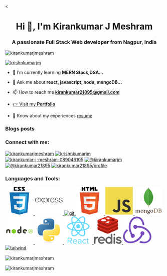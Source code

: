 <!-- - 👋 Hi, I’m Kirankumar J Meshram
- 👀 I’m interested in ... Software Devlopment
- 🌱 I’m currently learning ....MERN Stack, reactJS, Javascript,DSA...
- 💞️ I’m looking to collaborate on ... web devlopment projects...
- 👉 Visit my **[Portfolio](https://kirankumar-portfolio.netlify.app/)**
- 📫 How to reach me ... mail me at meshramkirankumarj@gmail.com
<h3 align="left"> <img src="https://komarev.com/ghpvc/?username=kirankumarjmeshram&label=Profile%20views&color=0e75b6&style=flat" alt="kiranumar j meshram" /> </h3>

## 🛠 Interests/Skills

 </br>
 
<div align='center'>
  
  ![HTML](https://img.shields.io/badge/html5%20-%23E34F26.svg?&style=for-the-badge&logo=html5&logoColor=white)&nbsp;
  ![CSS](https://img.shields.io/badge/css3%20-%231572B6.svg?&style=for-the-badge&logo=css3&logoColor=white)&nbsp;
  ![JavaScript](https://img.shields.io/badge/javascript%20-%23323330.svg?&style=for-the-badge&logo=javascript&logoColor=%23F7DF1E)&nbsp;
  ![React](https://img.shields.io/badge/react%20-%2320232a.svg?&style=for-the-badge&logo=react&logoColor=%2361DAFB)&nbsp;
  ![Redux](https://img.shields.io/badge/redux-%23593d88.svg?&style=for-the-badge&logo=redux&logoColor=white)&nbsp;
  ![Node.js](https://img.shields.io/badge/node.js%20-%2343853D.svg?&style=for-the-badge&logo=node.js&logoColor=white)&nbsp;
  ![MongoDB](https://img.shields.io/badge/MongoDB-%234ea94b.svg?&style=for-the-badge&logo=mongodb&logoColor=white)&nbsp;
  ![Tailwind](https://img.shields.io/badge/Tailwind_CSS-38B2AC?style=for-the-badge&logo=tailwind-css&logoColor=white)&nbsp;
  
</div> 
</br>

## :construction_worker: Stats So Far 
</br>
<p align='center'>
  <a href="#"><img src="https://github-readme-stats.vercel.app/api?username=kirankumarjmeshram&show_icons=true&count_private=true&theme=radical%22%20width=%22500%22"></a>
</p>
</br> -->

<<h1 align="center">Hi 👋, I'm Kirankumar J Meshram</h1>
<h3 align="center">A passionate Full Stack Web developer from Nagpur, India</h3>

<p align="left"> <img src="https://komarev.com/ghpvc/?username=kirankumarjmeshram&label=Profile%20views&color=0e75b6&style=flat" alt="kirankumarjmeshram" /> </p>

<p align="left"> <a href="https://twitter.com/krishnkumarjm" target="blank"><img src="https://img.shields.io/twitter/follow/krishnkumarjm?logo=twitter&style=for-the-badge" alt="krishnkumarjm" /></a> </p>

- 🌱 I’m currently learning **MERN Stack,DSA...**

- 💬 Ask me about **react, javascript, node, mongoDB...**

- 📫 How to reach me **kirankumar21895@gmail.com**

- <a href="https://kirankumar-portfolio.netlify.app/" target="blank"> 👉 Visit my <b>Portfolio</b></a>

<!-- - 👉 Visit my **[Portfolio](https://kirankumar-portfolio.netlify.app/)** -->

- 📄 Know about my experiences [resume](https://drive.google.com/file/d/1k3LhFPfQ8wFATzK02OwGy8VkX9M0vimr/view?usp=sharing)

### Blogs posts
<!-- BLOG-POST-LIST:START -->
<!-- BLOG-POST-LIST:END -->

<h3 align="left">Connect with me:</h3>
<p align="left">
<a href="https://codepen.io/kirankumarjmeshram" target="blank"><img align="center" src="https://raw.githubusercontent.com/rahuldkjain/github-profile-readme-generator/master/src/images/icons/Social/codepen.svg" alt="kirankumarjmeshram" height="30" width="40" /></a>
<a href="https://twitter.com/krishnkumarjm" target="blank"><img align="center" src="https://raw.githubusercontent.com/rahuldkjain/github-profile-readme-generator/master/src/images/icons/Social/twitter.svg" alt="krishnkumarjm" height="30" width="40" /></a>
<a href="https://linkedin.com/in/kirankumar-j-meshram-089046105" target="blank"><img align="center" src="https://raw.githubusercontent.com/rahuldkjain/github-profile-readme-generator/master/src/images/icons/Social/linked-in-alt.svg" alt="kirankumar-j-meshram-089046105" height="30" width="40" /></a>
<a href="https://hashnode.com/@kirankumarjm" target="blank"><img align="center" src="https://raw.githubusercontent.com/rahuldkjain/github-profile-readme-generator/master/src/images/icons/Social/hashnode.svg" alt="@kirankumarjm" height="30" width="40" /></a>
<a href="https://medium.com/@kirankumar21895" target="blank"><img align="center" src="https://raw.githubusercontent.com/rahuldkjain/github-profile-readme-generator/master/src/images/icons/Social/medium.svg" alt="@kirankumar21895" height="30" width="40" /></a>
<a href="https://auth.geeksforgeeks.org/user/kirankumar21895/profile" target="blank"><img align="center" src="https://raw.githubusercontent.com/rahuldkjain/github-profile-readme-generator/master/src/images/icons/Social/geeks-for-geeks.svg" alt="kirankumar21895/profile" height="30" width="40" /></a>
</p>

<h3 align="left">Languages and Tools:</h3>
<p align="left"> <a href="https://www.w3schools.com/css/" target="_blank" rel="noreferrer"> 
    <img src="https://raw.githubusercontent.com/devicons/devicon/master/icons/css3/css3-original-wordmark.svg" alt="css3" width="90" height="90"/> 
</a>
<a href="https://expressjs.com" target="_blank" rel="noreferrer"> 
    <img src="https://raw.githubusercontent.com/devicons/devicon/master/icons/express/express-original-wordmark.svg" alt="express" width="90" height="90"/> 
</a> 
<a href="https://git-scm.com/" target="_blank" rel="noreferrer"> 
    <img src="https://www.vectorlogo.zone/logos/git-scm/git-scm-icon.svg" alt="git" width="90" height="90"/> 
</a> 
<a href="https://www.w3.org/html/" target="_blank" rel="noreferrer"> 
    <img src="https://raw.githubusercontent.com/devicons/devicon/master/icons/html5/html5-original-wordmark.svg" alt="html5" width="90" height="90"/> 
</a> 
<a href="https://developer.mozilla.org/en-US/docs/Web/JavaScript" target="_blank" rel="noreferrer"> 
    <img src="https://raw.githubusercontent.com/devicons/devicon/master/icons/javascript/javascript-original.svg" alt="javascript" width="90" height="90"/> 
</a> 
<a href="https://www.mongodb.com/" target="_blank" rel="noreferrer"> 
    <img src="https://raw.githubusercontent.com/devicons/devicon/master/icons/mongodb/mongodb-original-wordmark.svg" alt="mongodb" width="90" height="90"/> 
</a> 
<a href="https://nodejs.org" target="_blank" rel="noreferrer"> 
    <img src="https://raw.githubusercontent.com/devicons/devicon/master/icons/nodejs/nodejs-original-wordmark.svg" alt="nodejs" width="90" height="90"/> 
</a> 
<a href="https://www.python.org" target="_blank" rel="noreferrer"> 
    <img src="https://raw.githubusercontent.com/devicons/devicon/master/icons/python/python-original.svg" alt="python" width="90" height="90"/> 
</a> 
<a href="https://reactjs.org/" target="_blank" rel="noreferrer"> 
    <img src="https://raw.githubusercontent.com/devicons/devicon/master/icons/react/react-original-wordmark.svg" alt="react" width="90" height="90"/> 
</a> 
<a href="https://redis.io" target="_blank" rel="noreferrer"> 
    <img src="https://raw.githubusercontent.com/devicons/devicon/master/icons/redis/redis-original-wordmark.svg" alt="redis" width="90" height="90"/> 
</a> 
<a href="https://redux.js.org" target="_blank" rel="noreferrer"> 
    <img src="https://raw.githubusercontent.com/devicons/devicon/master/icons/redux/redux-original.svg" alt="redux" width="90" height="90"/>
</a> <a href="https://tailwindcss.com/" target="_blank" rel="noreferrer"> 
    <img src="https://www.vectorlogo.zone/logos/tailwindcss/tailwindcss-icon.svg" alt="tailwind" width="90" height="90"/> 
</a> </p>

<p><img align="center" src="https://github-readme-stats.vercel.app/api/top-langs?username=kirankumarjmeshram&show_icons=true&locale=en&layout=compact" alt="kirankumarjmeshram" /></p>

<p><img align="center" src="https://github-readme-streak-stats.herokuapp.com/?user=kirankumarjmeshram&" alt="kirankumarjmeshram" /></p>

<!---
kirankumarjmeshram/kirankumarjmeshram is a ✨ special ✨ repository because its `README.md` (this file) appears on your GitHub profile.
You can click the Preview link to take a look at your changes.
--->
